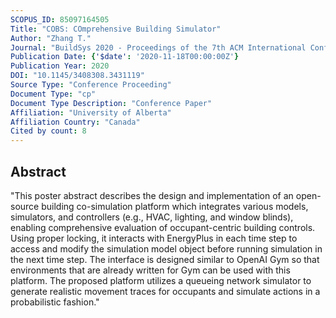 ```yaml
---
SCOPUS_ID: 85097164505
Title: "COBS: COmprehensive Building Simulator"
Author: "Zhang T."
Journal: "BuildSys 2020 - Proceedings of the 7th ACM International Conference on Systems for Energy-Efficient Buildings, Cities, and Transportation"
Publication Date: {'$date': '2020-11-18T00:00:00Z'}
Publication Year: 2020
DOI: "10.1145/3408308.3431119"
Source Type: "Conference Proceeding"
Document Type: "cp"
Document Type Description: "Conference Paper"
Affiliation: "University of Alberta"
Affiliation Country: "Canada"
Cited by count: 8
---
```


## Abstract
"This poster abstract describes the design and implementation of an open-source building co-simulation platform which integrates various models, simulators, and controllers (e.g., HVAC, lighting, and window blinds), enabling comprehensive evaluation of occupant-centric building controls. Using proper locking, it interacts with EnergyPlus in each time step to access and modify the simulation model object before running simulation in the next time step. The interface is designed similar to OpenAI Gym so that environments that are already written for Gym can be used with this platform. The proposed platform utilizes a queueing network simulator to generate realistic movement traces for occupants and simulate actions in a probabilistic fashion."
